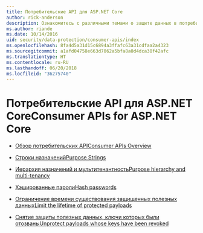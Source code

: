 ```yaml
---
title: Потребительские API для ASP.NET Core
author: rick-anderson
description: Ознакомитесь с различными темами о защите данных в потребительских API для ASP.NET Core.
ms.author: riande
ms.date: 10/14/2016
uid: security/data-protection/consumer-apis/index
ms.openlocfilehash: 8fa4d5a31d15c6894a3ffafc63a31cdfaa2a4323
ms.sourcegitcommit: a1afd04758e663d7062a5bfa8a0d4dca38f42afc
ms.translationtype: HT
ms.contentlocale: ru-RU
ms.lasthandoff: 06/20/2018
ms.locfileid: "36275740"
---
```

# <a name="consumer-apis-for-aspnet-core"></a><span data-ttu-id="ccfc0-103">Потребительские API для ASP.NET Core</span><span class="sxs-lookup"><span data-stu-id="ccfc0-103">Consumer APIs for ASP.NET Core</span></span>

* [<span data-ttu-id="ccfc0-104">Обзор потребительских API</span><span class="sxs-lookup"><span data-stu-id="ccfc0-104">Consumer APIs Overview</span></span>](xref:security/data-protection/consumer-apis/overview)

* [<span data-ttu-id="ccfc0-105">Строки назначений</span><span class="sxs-lookup"><span data-stu-id="ccfc0-105">Purpose Strings</span></span>](xref:security/data-protection/consumer-apis/purpose-strings)

* [<span data-ttu-id="ccfc0-106">Иерархия назначений и мультитенантность</span><span class="sxs-lookup"><span data-stu-id="ccfc0-106">Purpose hierarchy and multi-tenancy</span></span>](xref:security/data-protection/consumer-apis/purpose-strings-multitenancy)

* [<span data-ttu-id="ccfc0-107">Хэшированные пароли</span><span class="sxs-lookup"><span data-stu-id="ccfc0-107">Hash passwords</span></span>](xref:security/data-protection/consumer-apis/password-hashing)

* [<span data-ttu-id="ccfc0-108">Ограничение времени существования защищенных полезных данных</span><span class="sxs-lookup"><span data-stu-id="ccfc0-108">Limit the lifetime of protected payloads</span></span>](xref:security/data-protection/consumer-apis/limited-lifetime-payloads)

* [<span data-ttu-id="ccfc0-109">Снятие защиты полезных данных, ключи которых были отозваны</span><span class="sxs-lookup"><span data-stu-id="ccfc0-109">Unprotect payloads whose keys have been revoked</span></span>](xref:security/data-protection/consumer-apis/dangerous-unprotect)
